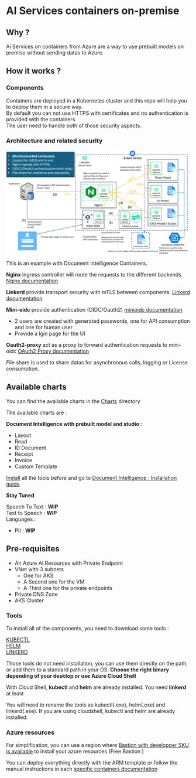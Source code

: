 # AI Services containers on-premise

## Why ?

Ai Services on containers from Azure are a way to use prebuilt models on premise without sending datas to Azure.

## How it works ?

### Components

Containers are deployed in a Kubernetes cluster and this repo will help you to deploy them in a secure way.  
By default you can not use HTTPS with certificates and no authentication is provided with the containers.  
The user need to handle both of those security aspects.

### Architecture and related security

![Architecture](./img/architecture.png "Architecture")

This is an example with Document Intelligence Containers.

**Nginx** ingress controller will route the requests to the different backends [Nginx documentation](https://github.com/kubernetes/ingress-nginx)

**Linkerd** provide transport security with mTLS between components. [Linkerd documentation](https://linkerd.io/)

**Mini-oidc** provide authentication (OIDC/Oauth2) [minioidc documentation](https://github.com/fernandoescolar/minioidc)
  - 2 users are created with generated passwords, one for API consumption and one for human user
  - Provide a lgin page for the UI

**Oauth2-proxy** act as a proxy to forward authentication requests to mini-oidc [OAuth2 Proxy documentation](https://oauth2-proxy.github.io/oauth2-proxy/)

File share is used to share datas for asynchronous calls, logging or License consumption.

## Available charts

You can find the available charts in the [Charts](./charts) directory

The available charts are :

**Document Intelligence with prebuilt model and studio :**

  - Layout
  - Read
  - ID Document
  - Receipt
  - Invoice
  - Custom Template

[Install](#tools) all the tools before and go to [Document Intelligence : Installation guide](./docs/INSTALL_DOCINTEL.md)

**Stay Tuned** 

Speech To Text : **WIP**  
Text to Speech : **WIP**  
Languages :
  - PII : **WIP**

## Pre-requisites

  - An Azure AI Resources with Private Endpoint
  - VNet with 3 subnets
    - One for AKS
    - A Second one for the VM
    - A Third one for the private endpoints
  - Private DNS Zone
  - AKS Cluster

### Tools

To install all of the components, you need to download some tools :

[KUBECTL](https://kubernetes.io/releases/download/#binaries)  
[HELM](https://github.com/helm/helm/releases)  
[LINKERD](https://github.com/linkerd/linkerd2/releases)  

Those tools do not need installation, you can use them directly on the path, or add them to a standard path in your OS. **Choose the right binary depending of your desktop or use Azure Cloud Shell**

With Cloud Shell, **kubectl** and **helm** are already installed. You need **linkerd** at least

You will need to rename the tools as kubectl(.exe), helm(.exe) and linkerd(.exe). If you are using cloudshell, kubectl and helm are already installed.  

### Azure resources

For simplification, you can use a region where [Bastion with developper SKU is available](https://learn.microsoft.com/en-us/azure/bastion/quickstart-developer) to install your azure resources (Free Bastion )

You can deploy everything directly with the ARM template or follow the manual instructions in each [specific containers documentation](./docs/)
